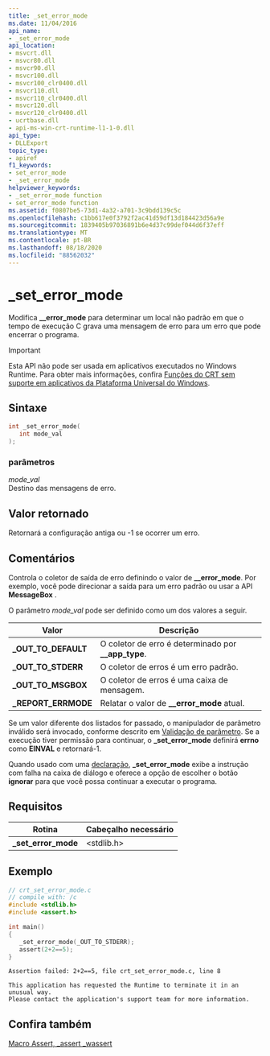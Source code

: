 ```yaml
---
title: _set_error_mode
ms.date: 11/04/2016
api_name:
- _set_error_mode
api_location:
- msvcrt.dll
- msvcr80.dll
- msvcr90.dll
- msvcr100.dll
- msvcr100_clr0400.dll
- msvcr110.dll
- msvcr110_clr0400.dll
- msvcr120.dll
- msvcr120_clr0400.dll
- ucrtbase.dll
- api-ms-win-crt-runtime-l1-1-0.dll
api_type:
- DLLExport
topic_type:
- apiref
f1_keywords:
- set_error_mode
- _set_error_mode
helpviewer_keywords:
- _set_error_mode function
- set_error_mode function
ms.assetid: f0807be5-73d1-4a32-a701-3c9bdd139c5c
ms.openlocfilehash: c1bb617e0f3792f2ac41d59df13d184423d56a9e
ms.sourcegitcommit: 1839405b97036891b6e4d37c99def044d6f37eff
ms.translationtype: MT
ms.contentlocale: pt-BR
ms.lasthandoff: 08/18/2020
ms.locfileid: "88562032"
---
```

# <a name="_set_error_mode"></a>_set_error_mode

Modifica **__error_mode** para determinar um local não padrão em que o tempo de execução C grava uma mensagem de erro para um erro que pode encerrar o programa.

> [!IMPORTANT]
> Esta API não pode ser usada em aplicativos executados no Windows Runtime. Para obter mais informações, confira [Funções do CRT sem suporte em aplicativos da Plataforma Universal do Windows](../../cppcx/crt-functions-not-supported-in-universal-windows-platform-apps.md).

## <a name="syntax"></a>Sintaxe

```C
int _set_error_mode(
   int mode_val
);
```

### <a name="parameters"></a>parâmetros

*mode_val*<br/>
Destino das mensagens de erro.

## <a name="return-value"></a>Valor retornado

Retornará a configuração antiga ou -1 se ocorrer um erro.

## <a name="remarks"></a>Comentários

Controla o coletor de saída de erro definindo o valor de **__error_mode**. Por exemplo, você pode direcionar a saída para um erro padrão ou usar a API **MessageBox** .

O parâmetro *mode_val* pode ser definido como um dos valores a seguir.

|Valor|Descrição|
|---------------|-----------------|
|**_OUT_TO_DEFAULT**|O coletor de erro é determinado por **__app_type**.|
|**_OUT_TO_STDERR**|O coletor de erros é um erro padrão.|
|**_OUT_TO_MSGBOX**|O coletor de erros é uma caixa de mensagem.|
|**_REPORT_ERRMODE**|Relatar o valor de **__error_mode** atual.|

Se um valor diferente dos listados for passado, o manipulador de parâmetro inválido será invocado, conforme descrito em [Validação de parâmetro](../../c-runtime-library/parameter-validation.md). Se a execução tiver permissão para continuar, o **_set_error_mode** definirá **errno** como **EINVAL** e retornará-1.

Quando usado com uma [declaração](assert-macro-assert-wassert.md), **_set_error_mode** exibe a instrução com falha na caixa de diálogo e oferece a opção de escolher o botão **ignorar** para que você possa continuar a executar o programa.

## <a name="requirements"></a>Requisitos

|Rotina|Cabeçalho necessário|
|-------------|---------------------|
|**_set_error_mode**|\<stdlib.h>|

## <a name="example"></a>Exemplo

```C
// crt_set_error_mode.c
// compile with: /c
#include <stdlib.h>
#include <assert.h>

int main()
{
   _set_error_mode(_OUT_TO_STDERR);
   assert(2+2==5);
}
```

```Output
Assertion failed: 2+2==5, file crt_set_error_mode.c, line 8

This application has requested the Runtime to terminate it in an unusual way.
Please contact the application's support team for more information.
```

## <a name="see-also"></a>Confira também

[Macro Assert, _assert _wassert](assert-macro-assert-wassert.md)<br/>
